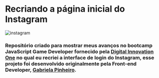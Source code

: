 # Recriando a página inicial do Instagram 
![instagram](https://user-images.githubusercontent.com/70456452/103835017-d6c2b100-5063-11eb-85a7-8c876c1615f7.png)
 ### Repositório criado para mostrar meus avanços no bootcamp JavaScript Game Developer fornecido pela [Digital Innovation One](https://web.digitalinnovation.one) no qual eu recriei a interface de login do Instagram, esse projeto foi desenvolvido originalmente pela Front-end Developer, [Gabriela Pinheiro](https://github.com/SpruceGabriela).
